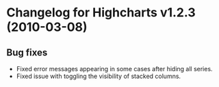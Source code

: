 # Changelog for Highcharts v1.2.3 (2010-03-08)
        

## Bug fixes
- Fixed error messages appearing in some cases after hiding all series.
- Fixed issue with toggling the visibility of stacked columns.